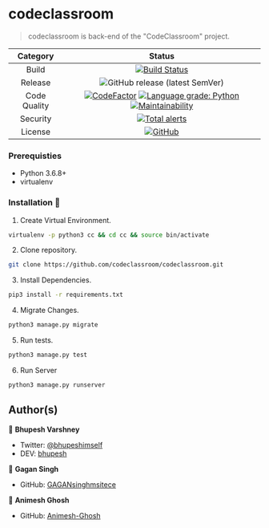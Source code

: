 # codeclassroom

> codeclassroom is back-end of the "CodeClassroom" project.

|   Category   | Status |
|:------------:|:------:|
|     Build    |  [![Build Status](https://travis-ci.org/codeclassroom/codeclassroom.svg?branch=master)](https://travis-ci.org/codeclassroom/codeclassroom)      |
|    Release   |  ![GitHub release (latest SemVer)](https://img.shields.io/github/v/release/codeclassroom/codeclassroom)      |
| Code Quality |  [![CodeFactor](https://www.codefactor.io/repository/github/codeclassroom/codeclassroom/badge)](https://www.codefactor.io/repository/github/codeclassroom/codeclassroom)   [![Language grade: Python](https://img.shields.io/lgtm/grade/python/g/codeclassroom/codeclassroom.svg?logo=lgtm&logoWidth=18)](https://lgtm.com/projects/g/codeclassroom/codeclassroom/context:python)   [![Maintainability](https://api.codeclimate.com/v1/badges/982b856aa598f852f9a8/maintainability)](https://codeclimate.com/github/codeclassroom/codeclassroom/maintainability)   |
|   Security   |  [![Total alerts](https://img.shields.io/lgtm/alerts/g/codeclassroom/codeclassroom.svg?logo=lgtm&logoWidth=18)](https://lgtm.com/projects/g/codeclassroom/codeclassroom/alerts/)      |
|    License   |  [![GitHub](https://img.shields.io/github/license/codeclassroom/codeclassroom)](https://github.com/codeclassroom/codeclassroom/blob/master/LICENSE)      |


### Prerequisties
- Python 3.6.8+
- virtualenv

### Installation 🔮

1. Create Virtual Environment.
```bash
virtualenv -p python3 cc && cd cc && source bin/activate
```
2. Clone repository.
```bash
git clone https://github.com/codeclassroom/codeclassroom.git
```
3. Install Dependencies.
```bash
pip3 install -r requirements.txt
```
4. Migrate Changes.
```bash
python3 manage.py migrate
```
5. Run tests.
```bash
python3 manage.py test
```
6. Run Server
```bash
python3 manage.py runserver
```


## Author(s)

👥 **Bhupesh Varshney**

- Twitter: [@bhupeshimself](https://twitter.com/bhupeshimself)
- DEV: [bhupesh](https://dev.to/bhupesh)

👥 **Gagan Singh**

- GitHub: [GAGANsinghmsitece](https://github.com/GAGANsinghmsitece)

👥 **Animesh Ghosh**

- GitHub: [Animesh-Ghosh](https://github.com/Animesh-Ghosh)
